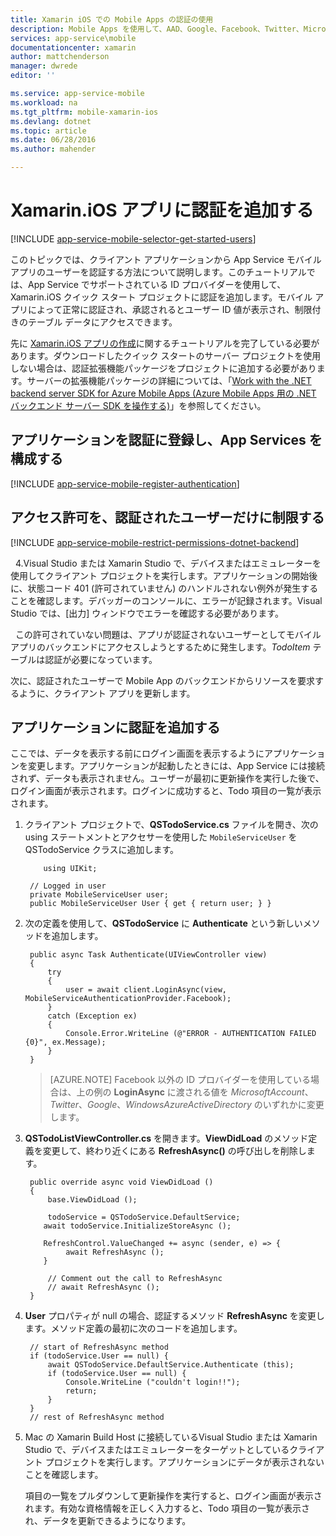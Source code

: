 ```yaml
---
title: Xamarin iOS での Mobile Apps の認証の使用
description: Mobile Apps を使用して、AAD、Google、Facebook、Twitter、Microsoft などのさまざまな ID プロバイダーを通じて Xamarin iOS アプリのユーザーを認証する方法について説明します。
services: app-service\mobile
documentationcenter: xamarin
author: mattchenderson
manager: dwrede
editor: ''

ms.service: app-service-mobile
ms.workload: na
ms.tgt_pltfrm: mobile-xamarin-ios
ms.devlang: dotnet
ms.topic: article
ms.date: 06/28/2016
ms.author: mahender

---
```

# Xamarin.iOS アプリに認証を追加する
[!INCLUDE [app-service-mobile-selector-get-started-users](../../includes/app-service-mobile-selector-get-started-users.md)]

このトピックでは、クライアント アプリケーションから App Service モバイル アプリのユーザーを認証する方法について説明します。このチュートリアルでは、App Service でサポートされている ID プロバイダーを使用して、Xamarin.iOS クイック スタート プロジェクトに認証を追加します。モバイル アプリによって正常に認証され、承認されるとユーザー ID 値が表示され、制限付きのテーブル データにアクセスできます。

先に [Xamarin.iOS アプリの作成]に関するチュートリアルを完了している必要があります。ダウンロードしたクイック スタートのサーバー プロジェクトを使用しない場合は、認証拡張機能パッケージをプロジェクトに追加する必要があります。サーバーの拡張機能パッケージの詳細については、「[Work with the .NET backend server SDK for Azure Mobile Apps (Azure Mobile Apps 用の .NET バックエンド サーバー SDK を操作する)](app-service-mobile-dotnet-backend-how-to-use-server-sdk.md)」を参照してください。

## アプリケーションを認証に登録し、App Services を構成する
[!INCLUDE [app-service-mobile-register-authentication](../../includes/app-service-mobile-register-authentication.md)]

## アクセス許可を、認証されたユーザーだけに制限する
[!INCLUDE [app-service-mobile-restrict-permissions-dotnet-backend](../../includes/app-service-mobile-restrict-permissions-dotnet-backend.md)]

&nbsp;&nbsp;4.Visual Studio または Xamarin Studio で、デバイスまたはエミュレーターを使用してクライアント プロジェクトを実行します。アプリケーションの開始後に、状態コード 401 (許可されていません) のハンドルされない例外が発生することを確認します。デバッガーのコンソールに、エラーが記録されます。Visual Studio では、[出力] ウィンドウでエラーを確認する必要があります。

&nbsp;&nbsp;この許可されていない問題は、アプリが認証されないユーザーとしてモバイル アプリのバックエンドにアクセスしようとするために発生します。*TodoItem* テーブルは認証が必要になっています。

次に、認証されたユーザーで Mobile App のバックエンドからリソースを要求するように、クライアント アプリを更新します。

## アプリケーションに認証を追加する
ここでは、データを表示する前にログイン画面を表示するようにアプリケーションを変更します。アプリケーションが起動したときには、App Service には接続されず、データも表示されません。ユーザーが最初に更新操作を実行した後で、ログイン画面が表示されます。ログインに成功すると、Todo 項目の一覧が表示されます。

1. クライアント プロジェクトで、**QSTodoService.cs** ファイルを開き、次の using ステートメントとアクセサーを使用した `MobileServiceUser` を QSTodoService クラスに追加します。
   
    ```
        using UIKit;
    ```
   
        // Logged in user
        private MobileServiceUser user;
        public MobileServiceUser User { get { return user; } }
2. 次の定義を使用して、**QSTodoService** に **Authenticate** という新しいメソッドを追加します。

        public async Task Authenticate(UIViewController view)
        {
            try
            {
                user = await client.LoginAsync(view, MobileServiceAuthenticationProvider.Facebook);
            }
            catch (Exception ex)
            {
                Console.Error.WriteLine (@"ERROR - AUTHENTICATION FAILED {0}", ex.Message);
            }
        }

    >[AZURE.NOTE] Facebook 以外の ID プロバイダーを使用している場合は、上の例の **LoginAsync** に渡される値を _MicrosoftAccount_、_Twitter_、_Google_、_WindowsAzureActiveDirectory_ のいずれかに変更します。

1. **QSTodoListViewController.cs** を開きます。**ViewDidLoad** のメソッド定義を変更して、終わり近くにある **RefreshAsync()** の呼び出しを削除します。
   
        public override async void ViewDidLoad ()
        {
            base.ViewDidLoad ();
   
            todoService = QSTodoService.DefaultService;
           await todoService.InitializeStoreAsync ();
   
           RefreshControl.ValueChanged += async (sender, e) => {
                await RefreshAsync ();
           }
   
            // Comment out the call to RefreshAsync
            // await RefreshAsync ();
        }
2. **User** プロパティが null の場合、認証するメソッド **RefreshAsync** を変更します。メソッド定義の最初に次のコードを追加します。
   
        // start of RefreshAsync method
        if (todoService.User == null) {
            await QSTodoService.DefaultService.Authenticate (this);
            if (todoService.User == null) {
                Console.WriteLine ("couldn't login!!");
                return;
            }
        }
        // rest of RefreshAsync method
3. Mac の Xamarin Build Host に接続しているVisual Studio または Xamarin Studio で、デバイスまたはエミュレーターをターゲットとしているクライアント プロジェクトを実行します。アプリケーションにデータが表示されないことを確認します。
   
    項目の一覧をプルダウンして更新操作を実行すると、ログイン画面が表示されます。有効な資格情報を正しく入力すると、Todo 項目の一覧が表示され、データを更新できるようになります。

<!-- URLs. -->
[Submit an app page]: http://go.microsoft.com/fwlink/p/?LinkID=266582
[My Applications]: http://go.microsoft.com/fwlink/p/?LinkId=262039
[Xamarin.iOS アプリの作成]: app-service-mobile-xamarin-ios-get-started.md

<!---HONumber=AcomDC_0706_2016-->